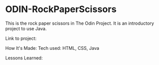 # ODIN-RockPaperScissors
This is the rock paper scissors in The Odin Project. It is an introductory project to use Java.

Link to project: 

How It's Made: Tech used: HTML, CSS, Java

Lessons Learned: 